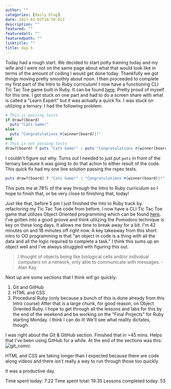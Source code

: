 ```yaml
---
author: ""
categories: [daily blog]
date: 2017-03-03T18:59:01Z
description: ""
featured: ""
featuredalt: ""
featuredpath: ""
linktitle: ""
title: day 5
---
```



Today had a rough start. We decided to start potty training today and my wife and I were not on the same page about what that would look like in terms of the amount of coding I would get done today. Thankfully we got things moving pretty smoothly about noon. I then proceeded to complete my first part of the Intro to Ruby curriculum! I now have a functioning CLI Tic Tac Toe game built in Ruby. It can be found [here][1]. Pretty proud of myself for this one. I got stuck on one part and had to do a screen share with what is called a "Learn Expert" but it was actually a quick fix. I was stuck on utilizing a ternary. I had the following problem:
```ruby
# This is passing tests
if draw?(board) 
  puts "Cats Game!"
else
  puts "Congratulations #{winner(board)}!"
end
# This is not passing tests
draw?(board) ? puts "Cats Game!" : puts "Congratulations #{winner(board)}!"
```
I couldn't figure out why. Turns out I needed to just put `puts` in front of the ternary because it was going to do that action to either result of the code. This quick fix had my one line solution passing the rspec tests.
```ruby
puts draw?(board) ? "Cats Game!" : "Congratulations #{winner(board)}!"
```
This puts me at 78% of the way through the Intro to Ruby curriculum so I hope to finish that, or be very close to finishing that, today!

Just like that, before 5 pm I just finished the Into to Ruby track by refactoring my Tic Tac Toe code from before. I now have a CLI Tic Tac Toe game that utilizes Object Oriented programming which can be found [here][2]. I've gotten into a good groove and think utilizing the Pomodoro technique is key on these long days. It allows me time to break away for a bit. I'm 42 minutes on and 18 minutes off right now. A key takeaway from this short intro to OO programming is that "an object in code is a thing with all the data and all the logic required to complete a task." I think this sums up an object well and I've always struggled with figuring this out.
>I thought of objects being like biological cells and/or individual computers on a network, only able to communicate with messages. - Alan Kay

Next up are some sections that I think will go quickly:
 1. Git and GitHub
 2. HTML and CSS
 3. Procedural Ruby (only because a bunch of this is done already from this Intro course)
After that is a large chunk, for good reason, on Object Oriented Ruby. I hope to get through all the lessons and labs for this by the end of the weekend and be working on the "Final Projects" for Ruby starting Monday. I think I can do it! We'll see what reality dictates, though.

I was right about the Git & GitHub section. Finished that in ~45 mins. Helps that I've been using GitHub for a while. At the end of the sections was this:
![git_comic][3]

HTML and CSS are taking longer than I expected because there are code along videos and there isn't really a way to run through those too quickly.

It was a productive day.

Time spent today: 7:22
Time spent total:  19:35
Lessons completed today: 53


  [1]: https://github.com/itzsaga/tic-tac-toe-rb-v-000
  [2]: https://github.com/itzsaga/oo-tic-tac-toe-v-000
  [3]: https://res.cloudinary.com/sethalexander/v1488603381/ieji7xddaoyf6c87zmyg
